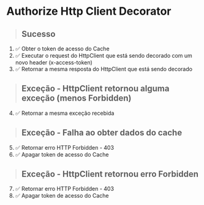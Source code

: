 # Authorize Http Client Decorator

> ## Sucesso
1. ✅ Obter o token de acesso do Cache
2. ✅ Executar o request do HttpClient que está sendo decorado com um novo header (x-access-token)
3. ✅ Retornar a mesma resposta do HttpClient que está sendo decorado

> ## Exceção - HttpClient retornou alguma exceção (menos Forbidden)
4. ✅ Retornar a mesma exceção recebida

> ## Exceção - Falha ao obter dados do cache
5. ✅ Retornar erro HTTP Forbidden - 403
6. ✅ Apagar token de acesso do Cache

> ## Exceção - HttpClient retornou erro Forbidden
7. ✅ Retornar erro HTTP Forbidden - 403
8. ✅ Apagar token de acesso do Cache